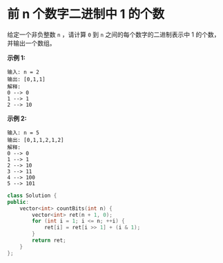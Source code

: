 # 前 n 个数字二进制中 1 的个数


给定一个非负整数 `n` ，请计算 `0` 到 `n` 之间的每个数字的二进制表示中 1 的个数，并输出一个数组。

 

**示例 1:**

```
输入: n = 2
输出: [0,1,1]
解释: 
0 --> 0
1 --> 1
2 --> 10
```

**示例 2:**

```
输入: n = 5
输出: [0,1,1,2,1,2]
解释:
0 --> 0
1 --> 1
2 --> 10
3 --> 11
4 --> 100
5 --> 101
```

```C++
class Solution {
public:
    vector<int> countBits(int n) {
        vector<int> ret(n + 1, 0);
        for (int i = 1; i <= n; ++i) {
            ret[i] = ret[i >> 1] + (i & 1);
        }
        return ret;
    }
};
```
